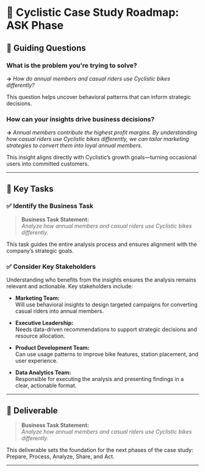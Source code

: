 # 🚴 Cyclistic Case Study Roadmap: ASK Phase

## 🧩 Guiding Questions

### What is the problem you're trying to solve?

**→** _How do annual members and casual riders use Cyclistic bikes
differently?_

This question helps uncover behavioral patterns that can inform strategic
decisions.

### How can your insights drive business decisions?

**→** _Annual members contribute the highest profit margins. By understanding
how casual riders use Cyclistic bikes differently, we can tailor marketing
strategies to convert them into loyal annual members._

This insight aligns directly with Cyclistic’s growth goals—turning occasional
users into committed customers.

---

## 📌 Key Tasks

### ✅ Identify the Business Task

> **Business Task Statement:**  
> _Analyze how annual members and casual riders use Cyclistic bikes
differently._

This task guides the entire analysis process and ensures alignment with
the company’s strategic goals.

### ✅ Consider Key Stakeholders

Understanding who benefits from the insights ensures the analysis remains
relevant and actionable. Key stakeholders include:

- **Marketing Team:**  
  Will use behavioral insights to design targeted campaigns for converting
  casual riders into annual members.

- **Executive Leadership:**  
  Needs data-driven recommendations to support strategic decisions and resource
  allocation.

- **Product Development Team:**  
  Can use usage patterns to improve bike features, station placement, and user
  experience.

- **Data Analytics Team:**  
  Responsible for executing the analysis and presenting findings in a clear,
  actionable format.

---

## 📄 Deliverable

> **Business Task Statement:**  
> _Analyze how annual members and casual riders use Cyclistic bikes
differently._

This deliverable sets the foundation for the next phases of the case study:
Prepare, Process, Analyze, Share, and Act.

---
